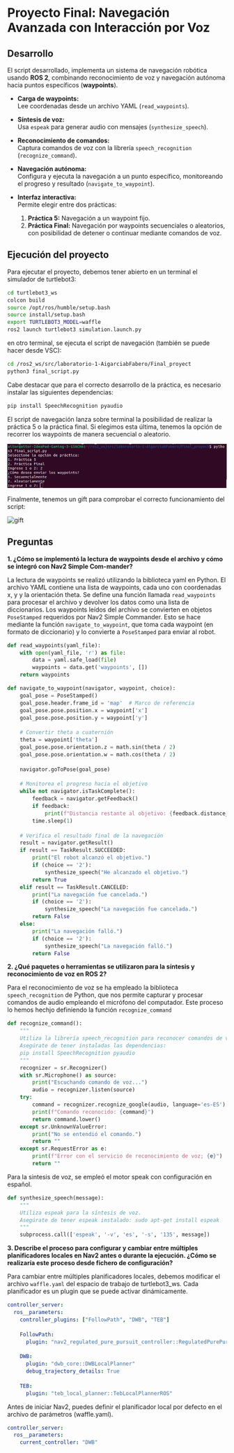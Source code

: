 # Proyecto Final: Navegación Avanzada con Interacción por Voz

## Desarrollo

El script desarrollado, implementa un sistema de navegación robótica usando **ROS 2**, combinando reconocimiento de voz y navegación autónoma hacia puntos específicos (**waypoints**).

- **Carga de waypoints:**  
  Lee coordenadas desde un archivo YAML (`read_waypoints`).

- **Síntesis de voz:**  
  Usa `espeak` para generar audio con mensajes (`synthesize_speech`).

- **Reconocimiento de comandos:**  
  Captura comandos de voz con la librería `speech_recognition` (`recognize_command`).

- **Navegación autónoma:**  
  Configura y ejecuta la navegación a un punto específico, monitoreando el progreso y resultado (`navigate_to_waypoint`).

- **Interfaz interactiva:**  
  Permite elegir entre dos prácticas:
  1. **Práctica 5:** Navegación a un waypoint fijo.
  2. **Práctica Final:** Navegación por waypoints secuenciales o aleatorios, con posibilidad de detener o continuar mediante comandos de voz.

## Ejecución del proyecto
Para ejecutar el proyecto, debemos tener abierto en un terminal el simulador de turtlebot3:
```bash
cd turtlebot3_ws
colcon build
source /opt/ros/humble/setup.bash
source install/setup.bash
export TURTLEBOT3_MODEL=waffle
ros2 launch turtlebot3 simulation.launch.py
```

en otro terminal, se ejecuta el script de navegación (también se puede hacer desde VSC):
```bash
cd /ros2_ws/src/laboratorio-1-AigarciabFabero/Final_proyect
python3 final_script.py
```

Cabe destacar que para el correcto desarrollo de la práctica, es necesario instalar las siguientes dependencias:
```bash
pip install SpeechRecognition pyaudio
```

El script de navegación lanza sobre terminal la posibilidad de realizar la práctica 5 o la práctica final. Si elegimos esta última, tenemos la opción de recorrer los waypoints de manera secuencial o aleatorio. 

![menu](./images/pf.png)

Finalmente, tenemos un gift para comprobar el correcto funcionamiento del script:

![gift](./video/OK.gif)

## Preguntas

**1. ¿Cómo se implementó la lectura de waypoints desde el archivo y cómo se integró con Nav2 Simple Com-mander?**

La lectura de waypoints se realizó utilizando la biblioteca yaml en Python. El archivo YAML contiene una lista de waypoints, cada uno con coordenadas x, y y la orientación theta. Se define una función llamada `read_waypoints` para procesar el archivo y devolver los datos como una lista de diccionarios. Los waypoints leídos del archivo se convierten en objetos `PoseStamped` requeridos por Nav2 Simple Commander. Esto se hace mediante la función `navigate_to_waypoint`, que toma cada waypoint (en formato de diccionario) y lo convierte a `PoseStamped` para enviar al robot.

```python
def read_waypoints(yaml_file):
    with open(yaml_file, 'r') as file:
        data = yaml.safe_load(file)
        waypoints = data.get('waypoints', [])
    return waypoints
```

```python
def navigate_to_waypoint(navigator, waypoint, choice):
    goal_pose = PoseStamped()
    goal_pose.header.frame_id = 'map'  # Marco de referencia
    goal_pose.pose.position.x = waypoint['x']
    goal_pose.pose.position.y = waypoint['y']
    
    # Convertir theta a cuaternión
    theta = waypoint['theta']
    goal_pose.pose.orientation.z = math.sin(theta / 2)
    goal_pose.pose.orientation.w = math.cos(theta / 2)

    navigator.goToPose(goal_pose)

    # Monitorea el progreso hacia el objetivo
    while not navigator.isTaskComplete():
        feedback = navigator.getFeedback()
        if feedback:
            print(f"Distancia restante al objetivo: {feedback.distance_remaining:.2f} metros")
        time.sleep(1)  

    # Verifica el resultado final de la navegación
    result = navigator.getResult()
    if result == TaskResult.SUCCEEDED:
        print("El robot alcanzó el objetivo.")
        if (choice == '2'):
            synthesize_speech("He alcanzado el objetivo.")
        return True
    elif result == TaskResult.CANCELED:
        print("La navegación fue cancelada.")
        if (choice == '2'):
            synthesize_speech("La navegación fue cancelada.")
        return False
    else:
        print("La navegación falló.")
        if (choice == '2'):
            synthesize_speech("La navegación falló.")
        return False
```

**2. ¿Qué paquetes o herramientas se utilizaron para la síntesis y reconocimiento de voz en ROS 2?**

Para el reconocimiento de voz se ha empleado la biblioteca `speech_recognition` de Python, que nos permite capturar y procesar comandos de audio empleando el micrófono del computador. Este proceso lo hemos hechjo definiendo la función `recognize_command`

```python
def recognize_command():
    """
    Utiliza la librería speech_recognition para reconocer comandos de voz.
    Asegúrate de tener instaladas las dependencias:
    pip install SpeechRecognition pyaudio
    """
    recognizer = sr.Recognizer()
    with sr.Microphone() as source:
        print("Escuchando comando de voz...")
        audio = recognizer.listen(source)
    try:
        command = recognizer.recognize_google(audio, language='es-ES')
        print(f"Comando reconocido: {command}")
        return command.lower()
    except sr.UnknownValueError:
        print("No se entendió el comando.")
        return ""
    except sr.RequestError as e:
        print(f"Error con el servicio de reconocimiento de voz; {e}")
        return ""
```

Para la sintesis de voz, se empleó el motor speak con configuración en español. 

```python
def synthesize_speech(message):
    """
    Utiliza espeak para la síntesis de voz.
    Asegúrate de tener espeak instalado: sudo apt-get install espeak
    """
    subprocess.call(['espeak', '-v', 'es', '-s', '135', message])
```

**3. Describe el proceso para configurar y cambiar entre múltiples planificadores locales en Nav2 antes o durante la ejecución. ¿Cómo se realizaría este proceso desde fichero de configuración?**

Para cambiar entre múltiples planificadores locales, debemos modificar el archivo `waffle.yaml` del espacio de trabajo de turtlebot3_ws. Cada planificador es un plugin que se puede activar dinámicamente.

```yaml
controller_server:
  ros__parameters:
    controller_plugins: ["FollowPath", "DWB", "TEB"]

    FollowPath:
      plugin: "nav2_regulated_pure_pursuit_controller::RegulatedPurePursuitController"

    DWB:
      plugin: "dwb_core::DWBLocalPlanner"
      debug_trajectory_details: True

    TEB:
      plugin: "teb_local_planner::TebLocalPlannerROS"
```

Antes de iniciar Nav2, puedes definir el planificador local por defecto en el archivo de parámetros (waffle.yaml).

```yaml
controller_server:
  ros__parameters:
    current_controller: "DWB"
```
